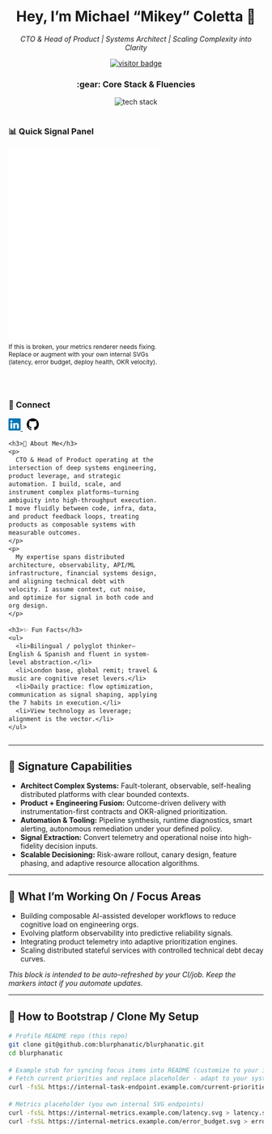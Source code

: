 <!-- PROFILE README for Mikey / blurphanatic -->

<h1 align="center">Hey, I’m Michael “Mikey” Coletta 👋</h1>
<p align="center"><em>CTO & Head of Product | Systems Architect | Scaling Complexity into Clarity</em></p>

<p align="center">
  <a href="https://visitor-badge.laobi.icu/badge?page_id=blurphanatic.visitor_badge&left_color=0D47A1&right_color=212121">
    <img alt="visitor badge" src="https://visitor-badge.laobi.icu/badge?page_id=blurphanatic.visitor_badge&left_color=0D47A1&right_color=212121" />
  </a>
</p>

<div align="center">
  <h3>:gear: Core Stack & Fluencies</h3>
  <p>
    <img src="https://skillicons.dev/icons?i=aws,k8s,terraform,python,go,ts,react,postgres,docker,git,github,linux,redis,rust,graphql,ansible" alt="tech stack" />
  </p>
</div>

<p align="center">
</p>

<div style="display: flex; gap: 2rem; flex-wrap: wrap; margin-top: 1rem;">
  <!-- Left: Metrics & Signals -->
  <div style="flex:1; min-width:300px; max-width:45%;">
    <h3>📊 Quick Signal Panel</h3>
    <img alt="GitHub metrics" width="100%" src="https://github.com/officialcodevoyage/officialcodevoyage/blob/main/github-metrics.svg" />
    <p style="font-size:0.75rem; margin-top:4px;">If this is broken, your metrics renderer needs fixing. Replace or augment with your own internal SVGs (latency, error budget, deploy health, OKR velocity).</p>
  </div>

  <!-- Right: About, Links, Fun Facts -->
  <div style="flex:1; min-width:300px; max-width:45%;">
    <h3>🔗 Connect</h3>
    <p>
      <a href="https://www.linkedin.com/in/michael-coletta-4883974/" target="_blank" style="margin-right:8px;">
        <img width="24" alt="LinkedIn" src="https://raw.githubusercontent.com/CLorant/readme-social-icons/main/large/filled/linkedin.svg" />
      </a>
      <a href="https://github.com/blurphanatic" target="_blank" style="margin-right:8px;">
        <img width="24" alt="GitHub" src="https://raw.githubusercontent.com/CLorant/readme-social-icons/main/large/filled/github.svg" />
      </a>
    </p>

    <h3>🧠 About Me</h3>
    <p>
      CTO & Head of Product operating at the intersection of deep systems engineering, product leverage, and strategic automation. I build, scale, and instrument complex platforms—turning ambiguity into high-throughput execution. I move fluidly between code, infra, data, and product feedback loops, treating products as composable systems with measurable outcomes.
    </p>
    <p>
      My expertise spans distributed architecture, observability, API/ML infrastructure, financial systems design, and aligning technical debt with velocity. I assume context, cut noise, and optimize for signal in both code and org design.
    </p>

    <h3>✨ Fun Facts</h3>
    <ul>
      <li>Bilingual / polyglot thinker—English & Spanish and fluent in system-level abstraction.</li>
      <li>London base, global remit; travel & music are cognitive reset levers.</li>
      <li>Daily practice: flow optimization, communication as signal shaping, applying the 7 habits in execution.</li>
      <li>View technology as leverage; alignment is the vector.</li>
    </ul>
  </div>
</div>

---

## 🧰 Signature Capabilities

- **Architect Complex Systems:** Fault-tolerant, observable, self-healing distributed platforms with clear bounded contexts.  
- **Product + Engineering Fusion:** Outcome-driven delivery with instrumentation-first contracts and OKR-aligned prioritization.  
- **Automation & Tooling:** Pipeline synthesis, runtime diagnostics, smart alerting, autonomous remediation under your defined policy.  
- **Signal Extraction:** Convert telemetry and operational noise into high-fidelity decision inputs.  
- **Scalable Decisioning:** Risk-aware rollout, canary design, feature phasing, and adaptive resource allocation algorithms.

---

## 🚀 What I’m Working On / Focus Areas
<!-- FOCUS-START -->
- Building composable AI-assisted developer workflows to reduce cognitive load on engineering orgs.  
- Evolving platform observability into predictive reliability signals.  
- Integrating product telemetry into adaptive prioritization engines.  
- Scaling distributed stateful services with controlled technical debt decay curves.  
<!-- FOCUS-END -->

*This block is intended to be auto-refreshed by your CI/job. Keep the markers intact if you automate updates.*

---

## 🧩 How to Bootstrap / Clone My Setup

```bash
# Profile README repo (this repo)
git clone git@github.com:blurphanatic/blurphanatic.git
cd blurphanatic

# Example stub for syncing focus items into README (customize to your internal API)
# Fetch current priorities and replace placeholder - adapt to your system
curl -fsSL https://internal-task-endpoint.example.com/current-priorities | head -5 > focus.tmp

# Metrics placeholder (you own internal SVG endpoints)
curl -fsSL https://internal-metrics.example.com/latency.svg > latency.svg
curl -fsSL https://internal-metrics.example.com/error_budget.svg > error_budget.svg
